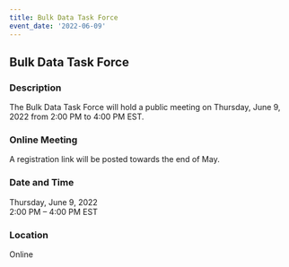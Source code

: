 ```yaml
---
title: Bulk Data Task Force
event_date: '2022-06-09'
---
```


## Bulk Data Task Force

### Description
The Bulk Data Task Force will hold a public meeting on Thursday, June 9, 2022 from 2:00 PM to 4:00 PM EST. 

### Online Meeting
A registration link will be posted towards the end of May.  

### Date and Time
Thursday, June 9, 2022  
2:00 PM – 4:00 PM EST  

### Location
Online  


